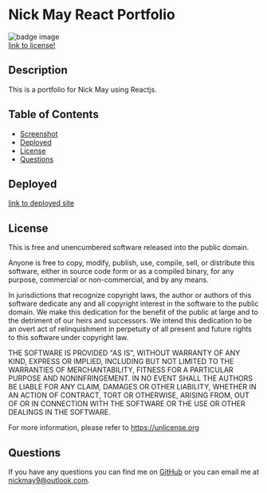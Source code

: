 # Nick May React Portfolio
![badge image](https://img.shields.io/badge/license-unlicense-blue)  
[link to license!](https://unlicense.org/) 

## Description
This is a portfolio for Nick May using Reactjs.

## Table of Contents
* [Screenshot](#screenshot)
* [Deployed](#deployed)
* [License](#license)
* [Questions](#questions)

## Deployed
[link to deployed site](https://nickmay-portfolio.herokuapp.com/)

## License 
This is free and unencumbered software released into the public domain.

Anyone is free to copy, modify, publish, use, compile, sell, or
distribute this software, either in source code form or as a compiled
binary, for any purpose, commercial or non-commercial, and by any
means.

In jurisdictions that recognize copyright laws, the author or authors
of this software dedicate any and all copyright interest in the
software to the public domain. We make this dedication for the benefit
of the public at large and to the detriment of our heirs and
successors. We intend this dedication to be an overt act of
relinquishment in perpetuity of all present and future rights to this
software under copyright law.

THE SOFTWARE IS PROVIDED "AS IS", WITHOUT WARRANTY OF ANY KIND,
EXPRESS OR IMPLIED, INCLUDING BUT NOT LIMITED TO THE WARRANTIES OF
MERCHANTABILITY, FITNESS FOR A PARTICULAR PURPOSE AND NONINFRINGEMENT.
IN NO EVENT SHALL THE AUTHORS BE LIABLE FOR ANY CLAIM, DAMAGES OR
OTHER LIABILITY, WHETHER IN AN ACTION OF CONTRACT, TORT OR OTHERWISE,
ARISING FROM, OUT OF OR IN CONNECTION WITH THE SOFTWARE OR THE USE OR
OTHER DEALINGS IN THE SOFTWARE.

For more information, please refer to <https://unlicense.org>

## Questions
If you have any questions you can find me on [GitHub](https://github.com/nickmay9) or you can email me at nickmay9@outlook.com.
